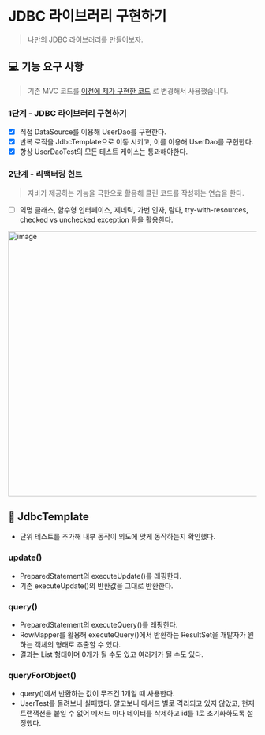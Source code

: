 # JDBC 라이브러리 구현하기

> 나만의 JDBC 라이브러리를 만들어보자.

## 💻 기능 요구 사항

> 기존 MVC 코드를 [이전에 제가 구현한 코드](https://github.com/RIANAEH/jwp-dashboard-mvc/tree/step3) 로 변경해서 사용했습니다. 

### 1단계 - JDBC 라이브러리 구현하기

- [X] 직접 DataSource를 이용해 UserDao를 구현한다.
- [X] 반복 로직을 JdbcTemplate으로 이동 시키고, 이를 이용해 UserDao를 구현한다.
- [X] 항상 UserDaoTest의 모든 테스트 케이스는 통과해야한다.

### 2단계 - 리팩터링 힌트

> 자바가 제공하는 기능을 극한으로 활용해 클린 코드를 작성하는 연습을 한다.

- [ ] 익명 클래스, 함수형 인터페이스, 제네릭, 가변 인자, 람다, try-with-resources, checked vs unchecked exception 등을 활용한다.

<img width="537" alt="image" src="https://user-images.githubusercontent.com/45311765/194697540-2027c7b5-9592-4c39-b590-6cfd46d664d8.png">

## 🧹 JdbcTemplate

- 단위 테스트를 추가해 내부 동작이 의도에 맞게 동작하는지 확인했다. 

### update()

- PreparedStatement의 executeUpdate()를 래핑한다.
- 기존 executeUpdate()의 반환값을 그대로 반환한다.

### query()

- PreparedStatement의 executeQuery()를 래핑한다.
- RowMapper를 활용해 executeQuery()에서 반환하는 ResultSet을 개발자가 원하는 객체의 형태로 추출할 수 있다. 
- 결과는 List 형태이며 0개가 될 수도 있고 여러개가 될 수도 있다. 

### queryForObject()

- query()에서 반환하는 값이 무조건 1개일 때 사용한다.
- UserTest를 돌려보니 실패했다. 알고보니 메서드 별로 격리되고 있지 않았고, 현재 트랜잭션을 붙일 수 없어 메서드 마다 데이터를 삭제하고 id를 1로 초기화하도록 설정했다. 

